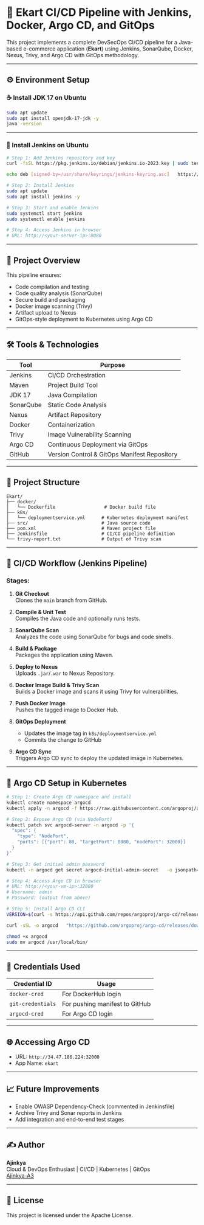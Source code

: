 
# 🚀 Ekart CI/CD Pipeline with Jenkins, Docker, Argo CD, and GitOps

This project implements a complete DevSecOps CI/CD pipeline for a Java-based e-commerce application (**Ekart**) using Jenkins, SonarQube, Docker, Nexus, Trivy, and Argo CD with GitOps methodology.

---

## ⚙️ Environment Setup

### ☕ Install JDK 17 on Ubuntu

```bash
sudo apt update
sudo apt install openjdk-17-jdk -y
java -version
```

---

### 🔧 Install Jenkins on Ubuntu

```bash
# Step 1: Add Jenkins repository and key
curl -fsSL https://pkg.jenkins.io/debian/jenkins.io-2023.key | sudo tee   /usr/share/keyrings/jenkins-keyring.asc > /dev/null

echo deb [signed-by=/usr/share/keyrings/jenkins-keyring.asc]   https://pkg.jenkins.io/debian binary/ | sudo tee   /etc/apt/sources.list.d/jenkins.list > /dev/null

# Step 2: Install Jenkins
sudo apt update
sudo apt install jenkins -y

# Step 3: Start and enable Jenkins
sudo systemctl start jenkins
sudo systemctl enable jenkins

# Step 4: Access Jenkins in browser
# URL: http://<your-server-ip>:8080
```

---

## 📌 Project Overview

This pipeline ensures:
- Code compilation and testing
- Code quality analysis (SonarQube)
- Secure build and packaging
- Docker image scanning (Trivy)
- Artifact upload to Nexus
- GitOps-style deployment to Kubernetes using Argo CD

---

## 🛠️ Tools & Technologies

| Tool           | Purpose                                     |
|----------------|---------------------------------------------|
| Jenkins        | CI/CD Orchestration                         |
| Maven          | Project Build Tool                          |
| JDK 17         | Java Compilation                            |
| SonarQube      | Static Code Analysis                        |
| Nexus          | Artifact Repository                         |
| Docker         | Containerization                            |
| Trivy          | Image Vulnerability Scanning                |
| Argo CD        | Continuous Deployment via GitOps            |
| GitHub         | Version Control & GitOps Manifest Repository|

---

## 🧱 Project Structure

```
Ekart/
├── docker/
│   └── Dockerfile                  # Docker build file
├── k8s/
│   └── deploymentservice.yml      # Kubernetes deployment manifest
├── src/                           # Java source code
├── pom.xml                        # Maven project file
├── Jenkinsfile                    # CI/CD pipeline definition
└── trivy-report.txt               # Output of Trivy scan
```

---

## 🔄 CI/CD Workflow (Jenkins Pipeline)

### Stages:
1. **Git Checkout**  
   Clones the `main` branch from GitHub.

2. **Compile & Unit Test**  
   Compiles the Java code and optionally runs tests.

3. **SonarQube Scan**  
   Analyzes the code using SonarQube for bugs and code smells.

4. **Build & Package**  
   Packages the application using Maven.

5. **Deploy to Nexus**  
   Uploads `.jar`/`.war` to Nexus Repository.

6. **Docker Image Build & Trivy Scan**  
   Builds a Docker image and scans it using Trivy for vulnerabilities.

7. **Push Docker Image**  
   Pushes the tagged image to Docker Hub.

8. **GitOps Deployment**  
   - Updates the image tag in `k8s/deploymentservice.yml`
   - Commits the change to GitHub

9. **Argo CD Sync**  
   Triggers Argo CD sync to deploy the updated image in Kubernetes.

---

## 🚀 Argo CD Setup in Kubernetes

```bash
# Step 1: Create Argo CD namespace and install
kubectl create namespace argocd
kubectl apply -n argocd -f https://raw.githubusercontent.com/argoproj/argo-cd/stable/manifests/install.yaml

# Step 2: Expose Argo CD (via NodePort)
kubectl patch svc argocd-server -n argocd -p '{
  "spec": {
    "type": "NodePort",
    "ports": [{"port": 80, "targetPort": 8080, "nodePort": 32000}]
  }
}'

# Step 3: Get initial admin password
kubectl -n argocd get secret argocd-initial-admin-secret   -o jsonpath="{.data.password}" | base64 -d && echo

# Step 4: Access Argo CD in browser
# URL: http://<your-vm-ip>:32000
# Username: admin
# Password: (output from above)

# Step 5: Install Argo CD CLI
VERSION=$(curl -s https://api.github.com/repos/argoproj/argo-cd/releases/latest   | grep tag_name | cut -d '"' -f 4)

curl -sSL -o argocd   "https://github.com/argoproj/argo-cd/releases/download/${VERSION}/argocd-linux-amd64"

chmod +x argocd
sudo mv argocd /usr/local/bin/
```

---

## 🔐 Credentials Used

| Credential ID     | Usage                          |
|-------------------|--------------------------------|
| `docker-cred`     | For DockerHub login            |
| `git-credentials` | For pushing manifest to GitHub |
| `argocd-cred`     | For Argo CD login              |

---

## 🌐 Accessing Argo CD

- URL: `http://34.47.186.224:32000`
- App Name: `ekart`

---

## 📈 Future Improvements

- Enable OWASP Dependency-Check (commented in Jenkinsfile)
- Archive Trivy and Sonar reports in Jenkins
- Add integration and end-to-end test stages

---

## ✍️ Author

**Ajinkya**  
Cloud & DevOps Enthusiast | CI/CD | Kubernetes | GitOps  
[Ajinkya-A3](https://github.com/Ajinkya-A3)

---

## 📄 License

This project is licensed under the Apache License.

